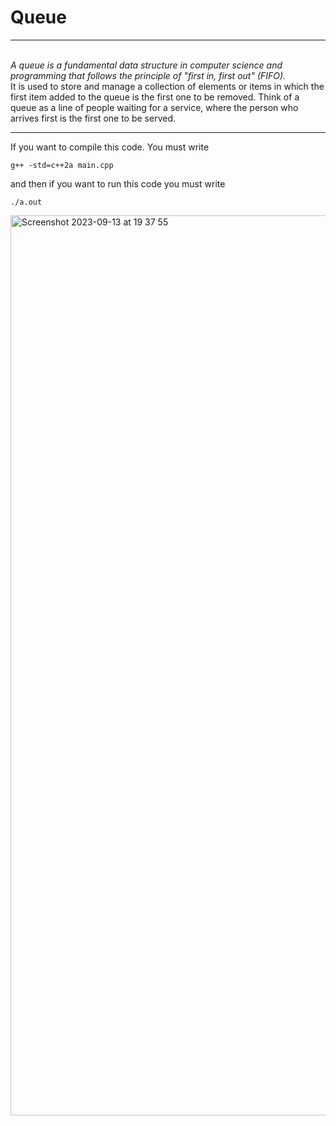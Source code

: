 <h1>Queue</h1>
<hr>
<i> <br>A queue is a fundamental data structure in computer science and programming that follows the principle of "first in, first out" (FIFO).</i>

<br>
It is used to store and manage a collection of elements or items in which the first item added to the queue is the first one to be removed. Think of a queue as a line of people waiting for a service, where the person who arrives first is the first one to be served.
</br>
<hr>
If you want to compile this code.
You must write

```
g++ -std=c++2a main.cpp

```

and then if you want to run this code you must write

```
./a.out 

```
<img width="1440" alt="Screenshot 2023-09-13 at 19 37 55" src="https://github.com/TigranMikayelyan/Queue/assets/112478852/42f3e298-3144-44d1-b1da-c8ab2b6c19b3">
